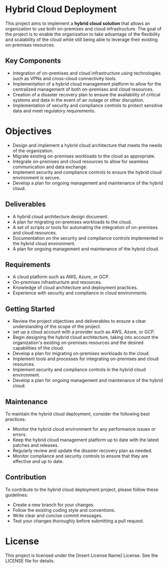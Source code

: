 # Hybrid Cloud Deployment
This project aims to implement a **hybrid cloud solution** that allows an organization to use both on-premises and cloud infrastructure. The goal of the project is to enable the organization to take advantage of the flexibility and scalability of the cloud while still being able to leverage their existing on-premises resources.
## Key Components
* Integration of on-premises and cloud infrastructure using technologies such as VPNs and cross-cloud connectivity tools.
* Implementation of a hybrid cloud management platform to allow for the centralized management of both on-premises and cloud resources.
* Creation of a disaster recovery plan to ensure the availability of critical systems and data in the event of an outage or other disruption.
* Implementation of security and compliance controls to protect sensitive data and meet regulatory requirements.
# Objectives
* Design and implement a hybrid cloud architecture that meets the needs of the organization.
* Migrate existing on-premises workloads to the cloud as appropriate.
* Integrate on-premises and cloud resources to allow for seamless communication and data exchange.
* Implement security and compliance controls to ensure the hybrid cloud environment is secure.
* Develop a plan for ongoing management and maintenance of the hybrid cloud.
## Deliverables
* A hybrid cloud architecture design document.
* A plan for migrating on-premises workloads to the cloud.
* A set of scripts or tools for automating the integration of on-premises and cloud resources.
* Documentation on the security and compliance controls implemented in the hybrid cloud environment.
* A plan for ongoing management and maintenance of the hybrid cloud.
## Requirements
* A cloud platform such as AWS, Azure, or GCP.
* On-premises infrastructure and resources.
* Knowledge of cloud architecture and deployment practices.
* Experience with security and compliance in cloud environments.
## Getting Started
* Review the project objectives and deliverables to ensure a clear understanding of the scope of the project.
* set up a cloud account with a provider such as AWS, Azure, or GCP.
* Begin designing the hybrid cloud architecture, taking into account the organization's existing on-premises resources and the desired capabilities of the cloud.
* Develop a plan for migrating on-premises workloads to the cloud.
* Implement tools and processes for integrating on-premises and cloud resources.
* Implement security and compliance controls in the hybrid cloud environment.
* Develop a plan for ongoing management and maintenance of the hybrid cloud.

## Maintenance
To maintain the hybrid cloud deployment, consider the following best practices:

* Monitor the hybrid cloud environment for any performance issues or errors.
* Keep the hybrid cloud management platform up to date with the latest patches and releases.
* Regularly review and update the disaster recovery plan as needed.
* Monitor compliance and security controls to ensure that they are effective and up to date.

## Contribution
To contribute to the hybrid cloud deployment project, please follow these guidelines:

* Create a new branch for your changes.
* Follow the existing coding style and conventions.
* Write clear and concise commit messages.
* Test your changes thoroughly before submitting a pull request.
# License
This project is licensed under the [Insert License Name] License. See the LICENSE file for details.
